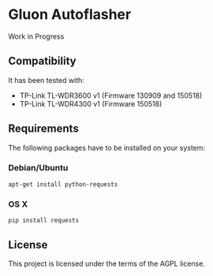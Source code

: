 Gluon Autoflasher
=================

Work in Progress


## Compatibility

It has been tested with:
* TP-Link TL-WDR3600 v1 (Firmware 130909 and 150518)
* TP-Link TL-WDR4300 v1 (Firmware 150518)


## Requirements

The following packages have to be installed on your system:

### Debian/Ubuntu

```
apt-get install python-requests
```

### OS X

```
pip install requests
```


## License

This project is licensed under the terms of the AGPL license.
